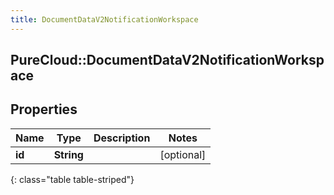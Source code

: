 ```yaml
---
title: DocumentDataV2NotificationWorkspace
---
```

## PureCloud::DocumentDataV2NotificationWorkspace

## Properties

|Name | Type | Description | Notes|
|------------ | ------------- | ------------- | -------------|
| **id** | **String** |  | [optional] |
{: class="table table-striped"}


